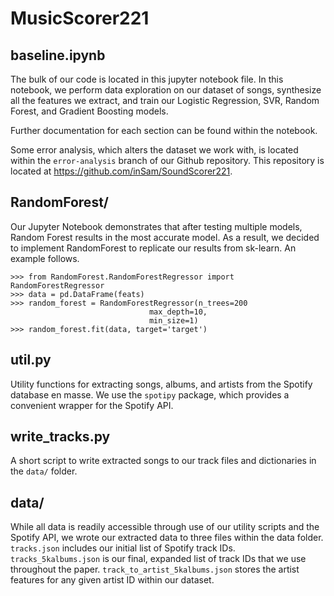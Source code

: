 # MusicScorer221

## baseline.ipynb

The bulk of our code is located in this jupyter notebook file. In this notebook, we perform data exploration on our dataset of songs, synthesize all the features we extract, and train our Logistic Regression, SVR, Random Forest, and Gradient Boosting models.

Further documentation for each section can be found within the notebook.

Some error analysis, which alters the dataset we work with, is located within the `error-analysis` branch of our Github repository. This repository is located at https://github.com/inSam/SoundScorer221.

## RandomForest/

Our Jupyter Notebook demonstrates that after testing multiple models, Random Forest results in the most accurate model. As a result, we decided to implement RandomForest to replicate our results from sk-learn. An example follows.

	>>> from RandomForest.RandomForestRegressor import RandomForestRegressor
    >>> data = pd.DataFrame(feats)
	>>> random_forest = RandomForestRegressor(n_trees=200
                                   max_depth=10,
                                   min_size=1)
	>>> random_forest.fit(data, target='target')

## util.py

Utility functions for extracting songs, albums, and artists from the Spotify database en masse. We use the `spotipy` package, which provides a convenient wrapper for the Spotify API.

## write_tracks.py

A short script to write extracted songs to our track files and dictionaries in the `data/` folder.

## data/

While all data is readily accessible through use of our utility scripts and the Spotify API, we wrote our extracted data to three files within the data folder. `tracks.json` includes our initial list of Spotify track IDs. `tracks_5kalbums.json` is our final, expanded list of track IDs that we use throughout the paper. `track_to_artist_5kalbums.json` stores the artist features for any given artist ID within our dataset.
